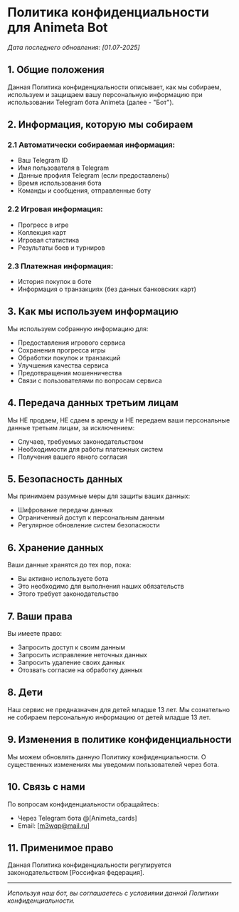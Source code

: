 # Политика конфиденциальности для Animeta Bot

*Дата последнего обновления: [01.07-2025]*

## 1. Общие положения

Данная Политика конфиденциальности описывает, как мы собираем, используем и защищаем вашу персональную информацию при использовании Telegram бота Animeta (далее - "Бот").

## 2. Информация, которую мы собираем

### 2.1 Автоматически собираемая информация:
- Ваш Telegram ID
- Имя пользователя в Telegram
- Данные профиля Telegram (если предоставлены)
- Время использования бота
- Команды и сообщения, отправленные боту

### 2.2 Игровая информация:
- Прогресс в игре
- Коллекция карт
- Игровая статистика
- Результаты боев и турниров

### 2.3 Платежная информация:
- История покупок в боте
- Информация о транзакциях (без данных банковских карт)

## 3. Как мы используем информацию

Мы используем собранную информацию для:
- Предоставления игрового сервиса
- Сохранения прогресса игры
- Обработки покупок и транзакций
- Улучшения качества сервиса
- Предотвращения мошенничества
- Связи с пользователями по вопросам сервиса

## 4. Передача данных третьим лицам

Мы НЕ продаем, НЕ сдаем в аренду и НЕ передаем ваши персональные данные третьим лицам, за исключением:
- Случаев, требуемых законодательством
- Необходимости для работы платежных систем
- Получения вашего явного согласия

## 5. Безопасность данных

Мы принимаем разумные меры для защиты ваших данных:
- Шифрование передачи данных
- Ограниченный доступ к персональным данным
- Регулярное обновление систем безопасности

## 6. Хранение данных

Ваши данные хранятся до тех пор, пока:
- Вы активно используете бота
- Это необходимо для выполнения наших обязательств
- Этого требует законодательство

## 7. Ваши права

Вы имеете право:
- Запросить доступ к своим данным
- Запросить исправление неточных данных
- Запросить удаление своих данных
- Отозвать согласие на обработку данных

## 8. Дети

Наш сервис не предназначен для детей младше 13 лет. Мы сознательно не собираем персональную информацию от детей младше 13 лет.

## 9. Изменения в политике конфиденциальности

Мы можем обновлять данную Политику конфиденциальности. О существенных изменениях мы уведомим пользователей через бота.

## 10. Связь с нами

По вопросам конфиденциальности обращайтесь:
- Через Telegram бота @[Animeta_cards]
- Email: [m3wqp@mail.ru]

## 11. Применимое право

Данная Политика конфиденциальности регулируется законодательством [Россифкая федерация].

---

*Используя наш бот, вы соглашаетесь с условиями данной Политики конфиденциальности.* 

